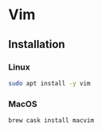 # Vim

## Installation
### Linux
```bash
sudo apt install -y vim
```

### MacOS
```bash
brew cask install macvim
```
